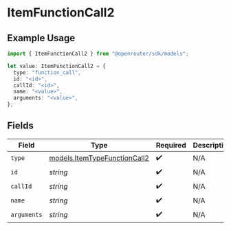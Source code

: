 # ItemFunctionCall2

## Example Usage

```typescript
import { ItemFunctionCall2 } from "@openrouter/sdk/models";

let value: ItemFunctionCall2 = {
  type: "function_call",
  id: "<id>",
  callId: "<id>",
  name: "<value>",
  arguments: "<value>",
};
```

## Fields

| Field                                                              | Type                                                               | Required                                                           | Description                                                        |
| ------------------------------------------------------------------ | ------------------------------------------------------------------ | ------------------------------------------------------------------ | ------------------------------------------------------------------ |
| `type`                                                             | [models.ItemTypeFunctionCall2](../models/itemtypefunctioncall2.md) | :heavy_check_mark:                                                 | N/A                                                                |
| `id`                                                               | *string*                                                           | :heavy_check_mark:                                                 | N/A                                                                |
| `callId`                                                           | *string*                                                           | :heavy_check_mark:                                                 | N/A                                                                |
| `name`                                                             | *string*                                                           | :heavy_check_mark:                                                 | N/A                                                                |
| `arguments`                                                        | *string*                                                           | :heavy_check_mark:                                                 | N/A                                                                |